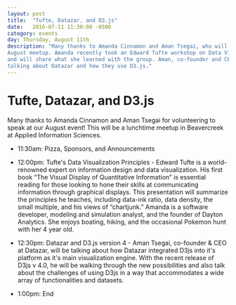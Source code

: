 ```yaml
---
layout: post
title:  "Tufte, Datazar, and D3.js"
date:   2016-07-11 11:30:00 -0500
category: events
day: Thursday, August 11th
description: "Many thanks to Amanda Cinnamon and Aman Tsegai, who will be presenting at our
August meetup. Amanda recently took an Edward Tufte workshop on Data Visualization principles
and will share what she learned with the group. Aman, co-founder and CEO of Datazar, will be
talking about Datazar and how they use D3.js."
---
```


# Tufte, Datazar, and D3.js

Many thanks to Amanda Cinnamon and Aman Tsegai for volunteering to speak at our August event! This will be a lunchtime meetup in Beavercreek at Applied Information Sciences.

* 11:30am: Pizza, Sponsors, and Announcements

* 12:00pm: Tufte's Data Visualization Principles -
Edward Tufte is a world-renowned expert on information design and data visualization. His first book “The Visual Display of Quantitative Information” is essential reading for those looking to hone their skills at communicating information through graphical displays. This presentation will summarize the principles he teaches, including data-ink ratio, data density, the small multiple, and his views of “chartjunk.” Amanda is a software developer, modeling and simulation analyst, and the founder of Dayton Analytics. She enjoys boating, hiking, and the occasional Pokemon hunt with her 4 year old.

* 12:30pm: Datazar and D3.js version 4 -
Aman Tsegai, co-founder & CEO at Datazar, will be talking about how Datazar integrated D3js into it's platform as it's main visualization engine. With the recent release of D3js v 4.0, he will be walking through the new possibilities and also talk about the challenges of using D3js in a way that accommodates a wide array of functionalities and datasets.

* 1:00pm: End
